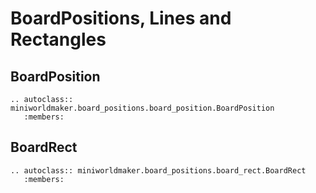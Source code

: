 BoardPositions, Lines and Rectangles
====================================

BoardPosition
-------------

```eval_rst
.. autoclass:: miniworldmaker.board_positions.board_position.BoardPosition
   :members:
```

BoardRect
-------------

```eval_rst
.. autoclass:: miniworldmaker.board_positions.board_rect.BoardRect
   :members:
```